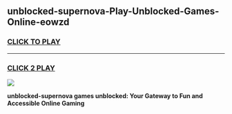 
## unblocked-supernova-Play-Unblocked-Games-Online-eowzd
<h3>
<a href="https://premium76.site?title=unblocked-supernova&ref=25A">CLICK TO PLAY</a></h3>
<hr>

<h3>
<a href="https://premium76.site?title=unblocked-supernova&ref=25A">CLICK 2 PLAY</a>
  
</h3>

<a href="https://premium76.site?title=unblocked-supernova&ref=25A"><img src="https://clearcache.store/games.png"></a>


**unblocked-supernova games unblocked: Your Gateway to Fun and Accessible Online Gaming**
